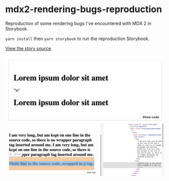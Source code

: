 # mdx2-rendering-bugs-reproduction

Reproduction of some rendering bugs I've encountered with MDX 2 in Storybook.

`yarn install` then `yarn storybook` to run the reproduction Storybook.

[View the story source](https://github.com/melanieseltzer/mdx2-rendering-bugs-reproduction/blob/main/stories/Heading.stories.mdx?plain=1).

<img src="./assets/bug1.jpg" alt="Bug 1" />
<img src="./assets/bug2.jpg" alt="Bug 2" />
